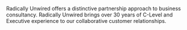 Radically Unwired offers a distinctive partnership approach to business consultancy.
Radically Unwired brings over 30 years of C-Level and Executive experience to our collaborative customer relationships.
